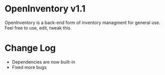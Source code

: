 # OpenInventory v1.1

OpenInventory is a back-end form of inventory managment for general use.
Feel free to use, edit, tweak this.

# Change Log

- Dependencies are now built-in
- Fixed more bugs
